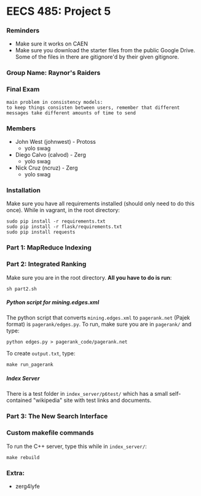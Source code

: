 # EECS 485: Project 5

### Reminders
  - Make sure it works on CAEN
  - Make sure you download the starter files from the public Google Drive. Some of the files in there are gitignore'd by their given gitignore.

### Group Name: Raynor's Raiders

### Final Exam
	main problem in consistency models:
	to keep things consisten between users, remember that different messages take different amounts of time to send

### Members
  - John West (johnwest) - Protoss
    - yolo swag
  - Diego Calvo (calvod) - Zerg
    - yolo swag
  - Nick Cruz (ncruz) - Zerg
    - yolo swag

### Installation
Make sure you have all requirements installed (should only need to do this once). While in vagrant, in the root directory:
```
sudo pip install -r requirements.txt
sudo pip install -r flask/requirements.txt
sudo pip install requests
```

### Part 1: MapReduce Indexing

### Part 2: Integrated Ranking
Make sure you are in the root directory. **All you have to do is run**:
```
sh part2.sh
```

##### Python script for mining.edges.xml
The python script that converts `mining.edges.xml` to `pagerank.net` (Pajek format) is `pagerank/edges.py`.
To run, make sure you are in `pagerank/` and type:
```
python edges.py > pagerank_code/pagerank.net
```

To create `output.txt`, type:
```
make run_pagerank
```

##### Index Server
There is a test folder in `index_server/p6test/` which has a small self-contained "wikipedia" site with test links and documents.

### Part 3: The New Search Interface

### Custom makefile commands
To run the C++ server, type this while in `index_server/`:
```
make rebuild
```

### Extra:
  - zerg4lyfe
